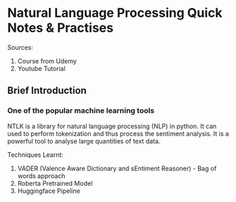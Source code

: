 # Natural Language Processing Quick Notes & Practises

Sources:
1. Course from Udemy
2. Youtube Tutorial

## Brief Introduction
### One of the popular machine learning tools
NTLK is a library for natural language processing (NLP) in python. It can used to perform tokenization and thus process the sentiment analysis. 
It is a powerful tool to analyse large quantities of text data. 

Techniques Learnt:
1. VADER (Valence Aware Dictionary and sEntiment Reasoner) - Bag of words approach
2. Roberta Pretrained Model
3. Huggingface Pipeline

